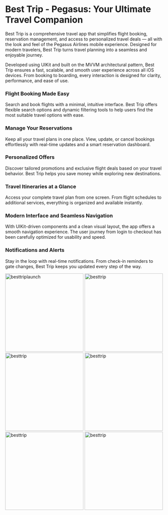 # Best Trip - Pegasus: Your Ultimate Travel Companion
Best Trip is a comprehensive travel app that simplifies flight booking, reservation management, and access to personalized travel deals — all with the look and feel of the Pegasus Airlines mobile experience. Designed for modern travelers, Best Trip turns travel planning into a seamless and enjoyable journey.

Developed using UIKit and built on the MVVM architectural pattern, Best Trip ensures a fast, scalable, and smooth user experience across all iOS devices. From booking to boarding, every interaction is designed for clarity, performance, and ease of use.

### Flight Booking Made Easy
Search and book flights with a minimal, intuitive interface. Best Trip offers flexible search options and dynamic filtering tools to help users find the most suitable travel options with ease.

### Manage Your Reservations
Keep all your travel plans in one place. View, update, or cancel bookings effortlessly with real-time updates and a smart reservation dashboard.

### Personalized Offers
Discover tailored promotions and exclusive flight deals based on your travel behavior. Best Trip helps you save money while exploring new destinations.

### Travel Itineraries at a Glance
Access your complete travel plan from one screen. From flight schedules to additional services, everything is organized and available instantly.

### Modern Interface and Seamless Navigation
With UIKit-driven components and a clean visual layout, the app offers a smooth navigation experience. The user journey from login to checkout has been carefully optimized for usability and speed.

### Notifications and Alerts
Stay in the loop with real-time notifications. From check-in reminders to gate changes, Best Trip keeps you updated every step of the way.

<img src="https://github.com/user-attachments/assets/ba9ba5dc-b7c8-4934-90ca-ec5d355c9e36" alt="besttriplaunch" width="250"/>
<img src="https://github.com/user-attachments/assets/74f227f5-0372-4bd4-a89e-bf57b67e27ce" alt="besttrip" width="250"/>
<img src="https://github.com/user-attachments/assets/44139f39-614a-4069-a88b-d6801203fc18" alt="besttrip" width="250"/>
<img src="https://github.com/user-attachments/assets/b0e27036-d569-4054-b284-c3e958acb3d0" alt="besttrip" width="250"/>
<img src="https://github.com/user-attachments/assets/8db880a1-b4f3-4d8b-bc26-0090dfd512b7" alt="besttrip" width="250"/>
<img src="https://github.com/user-attachments/assets/d8023901-1c56-47c3-8299-026c3927e6f0" alt="besttrip" width="250"/>









